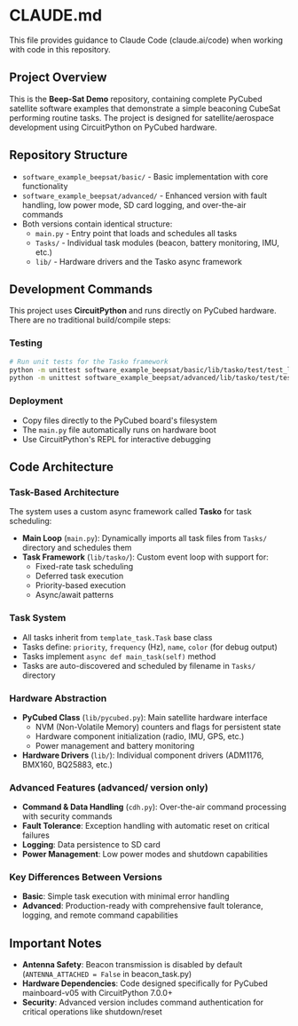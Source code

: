 # CLAUDE.md

This file provides guidance to Claude Code (claude.ai/code) when working with code in this repository.

## Project Overview

This is the **Beep-Sat Demo** repository, containing complete PyCubed satellite software examples that demonstrate a simple beaconing CubeSat performing routine tasks. The project is designed for satellite/aerospace development using CircuitPython on PyCubed hardware.

## Repository Structure

- `software_example_beepsat/basic/` - Basic implementation with core functionality
- `software_example_beepsat/advanced/` - Enhanced version with fault handling, low power mode, SD card logging, and over-the-air commands
- Both versions contain identical structure:
  - `main.py` - Entry point that loads and schedules all tasks
  - `Tasks/` - Individual task modules (beacon, battery monitoring, IMU, etc.)
  - `lib/` - Hardware drivers and the Tasko async framework

## Development Commands

This project uses **CircuitPython** and runs directly on PyCubed hardware. There are no traditional build/compile steps:

### Testing
```bash
# Run unit tests for the Tasko framework
python -m unittest software_example_beepsat/basic/lib/tasko/test/test_loop.py
python -m unittest software_example_beepsat/advanced/lib/tasko/test/test_loop.py
```

### Deployment
- Copy files directly to the PyCubed board's filesystem
- The `main.py` file automatically runs on hardware boot
- Use CircuitPython's REPL for interactive debugging

## Code Architecture

### Task-Based Architecture
The system uses a custom async framework called **Tasko** for task scheduling:

- **Main Loop** (`main.py`): Dynamically imports all task files from `Tasks/` directory and schedules them
- **Task Framework** (`lib/tasko/`): Custom event loop with support for:
  - Fixed-rate task scheduling 
  - Deferred task execution
  - Priority-based execution
  - Async/await patterns

### Task System
- All tasks inherit from `template_task.Task` base class
- Tasks define: `priority`, `frequency` (Hz), `name`, `color` (for debug output)
- Tasks implement `async def main_task(self)` method
- Tasks are auto-discovered and scheduled by filename in `Tasks/` directory

### Hardware Abstraction
- **PyCubed Class** (`lib/pycubed.py`): Main satellite hardware interface
  - NVM (Non-Volatile Memory) counters and flags for persistent state
  - Hardware component initialization (radio, IMU, GPS, etc.)
  - Power management and battery monitoring
- **Hardware Drivers** (`lib/`): Individual component drivers (ADM1176, BMX160, BQ25883, etc.)

### Advanced Features (advanced/ version only)
- **Command & Data Handling** (`cdh.py`): Over-the-air command processing with security commands
- **Fault Tolerance**: Exception handling with automatic reset on critical failures
- **Logging**: Data persistence to SD card
- **Power Management**: Low power modes and shutdown capabilities

### Key Differences Between Versions
- **Basic**: Simple task execution with minimal error handling
- **Advanced**: Production-ready with comprehensive fault tolerance, logging, and remote command capabilities

## Important Notes

- **Antenna Safety**: Beacon transmission is disabled by default (`ANTENNA_ATTACHED = False` in beacon_task.py)
- **Hardware Dependencies**: Code designed specifically for PyCubed mainboard-v05 with CircuitPython 7.0.0+
- **Security**: Advanced version includes command authentication for critical operations like shutdown/reset